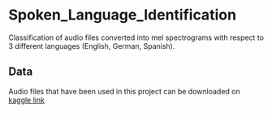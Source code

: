 # Spoken_Language_Identification
Classification of audio files converted into mel spectrograms with respect to 3 different languages (English, German, Spanish). 

## Data
Audio files that have been used in this project can be downloaded on [kaggle link](https://www.kaggle.com/toponowicz/spoken-language-identification)
